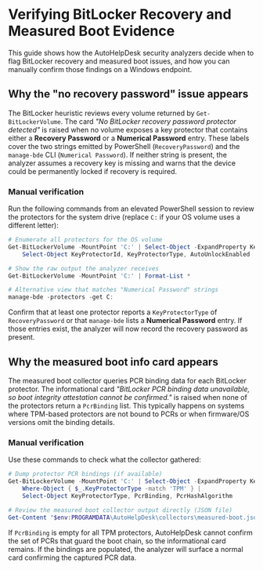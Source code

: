 # Verifying BitLocker Recovery and Measured Boot Evidence

This guide shows how the AutoHelpDesk security analyzers decide when to flag
BitLocker recovery and measured boot issues, and how you can manually confirm
those findings on a Windows endpoint.

## Why the "no recovery password" issue appears

The BitLocker heuristic reviews every volume returned by `Get-BitLockerVolume`.
The card *"No BitLocker recovery password protector detected"* is raised when
no volume exposes a key protector that contains either a **Recovery Password**
or a **Numerical Password** entry. These labels cover the two strings emitted by
PowerShell (`RecoveryPassword`) and the `manage-bde` CLI (`Numerical Password`).
If neither string is present, the analyzer assumes a recovery key is missing and
warns that the device could be permanently locked if recovery is required.

### Manual verification

Run the following commands from an elevated PowerShell session to review the
protectors for the system drive (replace `C:` if your OS volume uses a different
letter):

```powershell
# Enumerate all protectors for the OS volume
Get-BitLockerVolume -MountPoint 'C:' | Select-Object -ExpandProperty KeyProtector |
    Select-Object KeyProtectorId, KeyProtectorType, AutoUnlockEnabled

# Show the raw output the analyzer receives
Get-BitLockerVolume -MountPoint 'C:' | Format-List *

# Alternative view that matches "Numerical Password" strings
manage-bde -protectors -get C:
```

Confirm that at least one protector reports a `KeyProtectorType` of
`RecoveryPassword` or that `manage-bde` lists a **Numerical Password** entry. If
those entries exist, the analyzer will now record the recovery password as
present.

## Why the measured boot info card appears

The measured boot collector queries PCR binding data for each BitLocker
protector. The informational card *"BitLocker PCR binding data unavailable, so
boot integrity attestation cannot be confirmed."* is raised when none of the
protectors return a `PcrBinding` list. This typically happens on systems where
TPM-based protectors are not bound to PCRs or when firmware/OS versions omit the
binding details.

### Manual verification

Use these commands to check what the collector gathered:

```powershell
# Dump protector PCR bindings (if available)
Get-BitLockerVolume -MountPoint 'C:' | Select-Object -ExpandProperty KeyProtector |
    Where-Object { $_.KeyProtectorType -match 'TPM' } |
    Select-Object KeyProtectorType, PcrBinding, PcrHashAlgorithm

# Review the measured boot collector output directly (JSON file)
Get-Content "$env:PROGRAMDATA\AutoHelpDesk\collectors\measured-boot.json"
```

If `PcrBinding` is empty for all TPM protectors, AutoHelpDesk cannot confirm the
set of PCRs that guard the boot chain, so the informational card remains. If the
bindings are populated, the analyzer will surface a normal card confirming the
captured PCR data.
